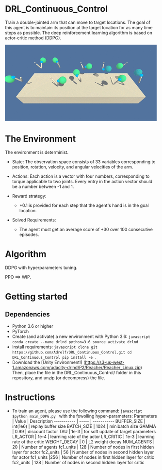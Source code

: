 # DRL_Continuous_Control
Train a double-jointed arm that can move to target locations. The goal of this agent is to maintain its position at the target location for as many time steps as possible.
The deep reinforcement learning algorithm is based on actor-critic method (DDPG).

![alt text](https://github.com/Adrelf/DRL_Continuous_Control/blob/master/images/reacher.gif)
        
      
# The Environment 
The environment is determinist.
 + State: 
 The observation space consists of 33 variables corresponding to position, rotation, velocity, and angular velocities of the arm.

 + Actions:
 Each action is a vector with four numbers, corresponding to torque applicable to two joints. Every entry in the action vector should be a number between -1 and 1.

 + Reward strategy:
    - +0.1 is provided for each step that the agent's hand is in the goal location.

 + Solved Requirements:
    - The agent must get an average score of +30 over 100 consecutive episodes.

# Algorithm
DDPG with hyperparameters tuning.

PPO ==> WIP.
 
# Getting started

## Dependencies
 * Python 3.6 or higher
 * PyTorch
 * Create (and activate) a new environment with Python 3.6:
        ```javascript
        conda create --name drlnd python=3.6
        source activate drlnd
        ```
 * Install requirements:
        ```javascript
        clone git https://github.com/Adrelf/DRL_Continuous_Control.git
        cd DRL_Continuous_Control
        pip install -e .
        ```
 * Download the [Unity Environment!] (https://s3-us-west-1.amazonaws.com/udacity-drlnd/P2/Reacher/Reacher_Linux.zip)   
Then, place the file in the DRL_Continuous_Control/ folder in this repository, and unzip (or decompress) the file.

# Instructions
 * To train an agent, please use the following command:
        ```javascript
        $python main_DDPG.py
        ```
 with the fowolling hyper-parameters:
 Parameters | Value | Description
----------- | ----- | -----------
BUFFER_SIZE | int(1e6) | replay buffer size
BATCH_SIZE | 1024 | minibatch size
GAMMA | 0.99 | discount factor
TAU | 1e-3 | for soft update of target parameters
LR_ACTOR | 1e-4 | learning rate of the actor
LR_CRITIC | 1e-3 | learning rate of the critic
WEIGHT_DECAY | 0 | L2 weight decay
NUM_AGENTS | 20 | Number of agents
fc1_units | 128 | Number of nodes in first hidden layer for actor
fc2_units | 56 | Number of nodes in second hidden layer for actor
fc1_units |256 | Number of nodes in first hidden layer for critic
fc2_units | 128 | Number of nodes in second hidden layer for critic
